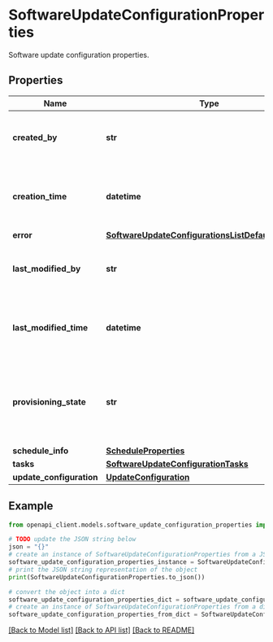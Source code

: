 # SoftwareUpdateConfigurationProperties

Software update configuration properties.

## Properties

Name | Type | Description | Notes
------------ | ------------- | ------------- | -------------
**created_by** | **str** | CreatedBy property, which only appears in the response. | [optional] [readonly] 
**creation_time** | **datetime** | Creation time of the resource, which only appears in the response. | [optional] [readonly] 
**error** | [**SoftwareUpdateConfigurationsListDefaultResponse**](SoftwareUpdateConfigurationsListDefaultResponse.md) |  | [optional] 
**last_modified_by** | **str** | LastModifiedBy property, which only appears in the response. | [optional] [readonly] 
**last_modified_time** | **datetime** | Last time resource was modified, which only appears in the response. | [optional] [readonly] 
**provisioning_state** | **str** | Provisioning state for the software update configuration, which only appears in the response. | [optional] [readonly] 
**schedule_info** | [**ScheduleProperties**](ScheduleProperties.md) |  | 
**tasks** | [**SoftwareUpdateConfigurationTasks**](SoftwareUpdateConfigurationTasks.md) |  | [optional] 
**update_configuration** | [**UpdateConfiguration**](UpdateConfiguration.md) |  | 

## Example

```python
from openapi_client.models.software_update_configuration_properties import SoftwareUpdateConfigurationProperties

# TODO update the JSON string below
json = "{}"
# create an instance of SoftwareUpdateConfigurationProperties from a JSON string
software_update_configuration_properties_instance = SoftwareUpdateConfigurationProperties.from_json(json)
# print the JSON string representation of the object
print(SoftwareUpdateConfigurationProperties.to_json())

# convert the object into a dict
software_update_configuration_properties_dict = software_update_configuration_properties_instance.to_dict()
# create an instance of SoftwareUpdateConfigurationProperties from a dict
software_update_configuration_properties_from_dict = SoftwareUpdateConfigurationProperties.from_dict(software_update_configuration_properties_dict)
```
[[Back to Model list]](../README.md#documentation-for-models) [[Back to API list]](../README.md#documentation-for-api-endpoints) [[Back to README]](../README.md)


